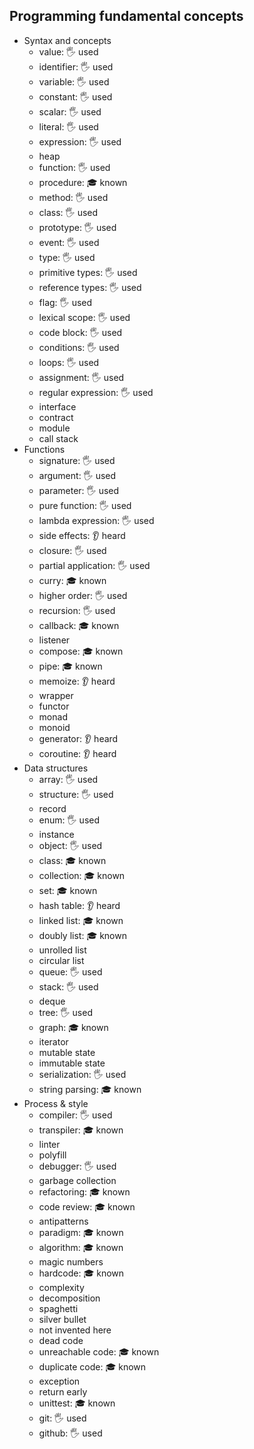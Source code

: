 ## Programming fundamental concepts

- Syntax and concepts
  - value: 🖐️ used
  - identifier: 🖐️ used
  - variable: 🖐️ used
  - constant: 🖐️ used
  - scalar: 🖐️ used
  - literal: 🖐️ used
  - expression: 🖐️ used
  - heap
  - function: 🖐️ used
  - procedure: 🎓 known
  - method: 🖐️ used
  - class: 🖐️ used
  - prototype: 🖐️ used
  - event: 🖐️ used
  - type: 🖐️ used
  - primitive types: 🖐️ used
  - reference types: 🖐️ used
  - flag: 🖐️ used
  - lexical scope: 🖐️ used
  - code block: 🖐️ used
  - conditions: 🖐️ used
  - loops: 🖐️ used
  - assignment: 🖐️ used
  - regular expression: 🖐️ used
  - interface
  - contract
  - module
  - call stack
- Functions
  - signature: 🖐️ used
  - argument: 🖐️ used
  - parameter: 🖐️ used
  - pure function: 🖐️ used
  - lambda expression: 🖐️ used
  - side effects: 👂 heard
  - closure: 🖐️ used
  - partial application: 🖐️ used
  - curry: 🎓 known
  - higher order: 🖐️ used
  - recursion: 🖐️ used
  - callback: 🎓 known
  - listener
  - compose: 🎓 known
  - pipe: 🎓 known
  - memoize: 👂 heard
  - wrapper
  - functor
  - monad
  - monoid
  - generator: 👂 heard
  - coroutine: 👂 heard
- Data structures
  - array: 🖐️ used
  - structure: 🖐️ used
  - record
  - enum: 🖐️ used
  - instance
  - object: 🖐️ used
  - class: 🎓 known
  - collection: 🎓 known
  - set: 🎓 known
  - hash table: 👂 heard
  - linked list: 🎓 known
  - doubly list: 🎓 known
  - unrolled list
  - circular list
  - queue: 🖐️ used
  - stack: 🖐️ used
  - deque
  - tree: 🖐️ used
  - graph: 🎓 known
  - iterator
  - mutable state
  - immutable state
  - serialization: 🖐️ used
  - string parsing: 🎓 known
- Process & style
  - compiler: 🖐️ used
  - transpiler: 🎓 known
  - linter
  - polyfill
  - debugger: 🖐️ used
  - garbage collection
  - refactoring: 🎓 known
  - code review: 🎓 known
  - antipatterns
  - paradigm: 🎓 known
  - algorithm: 🎓 known
  - magic numbers
  - hardcode: 🎓 known
  - complexity
  - decomposition
  - spaghetti
  - silver bullet
  - not invented here
  - dead code
  - unreachable code: 🎓 known
  - duplicate code: 🎓 known
  - exception
  - return early
  - unittest: 🎓 known
  - git: 🖐️ used
  - github: 🖐️ used
